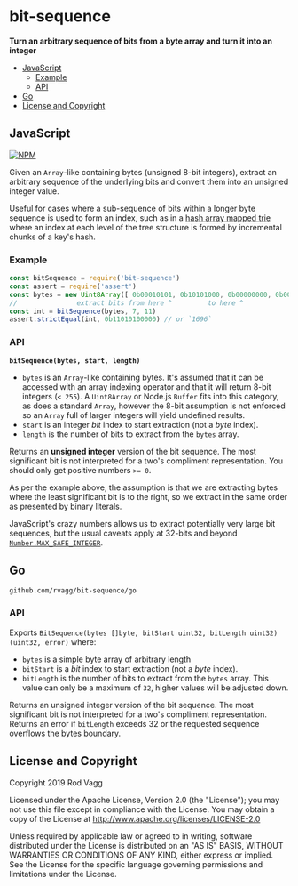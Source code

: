 # bit-sequence

**Turn an arbitrary sequence of bits from a byte array and turn it into an integer**

* [JavaScript](#javascript)
  * [Example](#example)
  * [API](#api)
* [Go](#go)
* [License and Copyright](#license-and-copyright)

## JavaScript

[![NPM](https://nodei.co/npm/bit-sequence.svg)](https://nodei.co/npm/bit-sequence/)

Given an `Array`-like containing bytes (unsigned 8-bit integers), extract an arbitrary sequence of the underlying bits and convert them into an unsigned integer value.

Useful for cases where a sub-sequence of bits within a longer byte sequence is used to form an index, such as in a [hash array mapped trie](https://en.wikipedia.org/wiki/Hash_array_mapped_trie) where an index at each level of the tree structure is formed by incremental chunks of a key's hash.

### Example

```js
const bitSequence = require('bit-sequence')
const assert = require('assert')
const bytes = new Uint8Array([ 0b00010101, 0b10101000, 0b00000000, 0b00000000 ])
//               extract bits from here ^         to here ^
const int = bitSequence(bytes, 7, 11)
assert.strictEqual(int, 0b11010100000) // or `1696`
```

### API

**`bitSequence(bytes, start, length)`**

* `bytes` is an `Array`-like containing bytes. It's assumed that it can be accessed with an array indexing operator and that it will return 8-bit integers (`< 255`). A `Uint8Array` or Node.js `Buffer` fits into this category, as does a standard `Array`, however the 8-bit assumption is not enforced so an `Array` full of larger integers will yield undefined results.
* `start` is an integer _bit_ index to start extraction (not a _byte_ index).
* `length` is the number of bits to extract from the `bytes` array.

Returns an **unsigned integer** version of the bit sequence. The most significant bit is not interpreted for a two's compliment representation. You should only get positive numbers `>= 0`.

As per the example above, the assumption is that we are extracting bytes where the least significant bit is to the right, so we extract in the same order as presented by binary literals.

JavaScript's crazy numbers allows us to extract potentially very large bit sequences, but the usual caveats apply at 32-bits and beyond [`Number.MAX_SAFE_INTEGER`](https://developer.mozilla.org/en-US/docs/Web/JavaScript/Reference/Global_Objects/Number/MAX_SAFE_INTEGER).

## Go

`github.com/rvagg/bit-sequence/go`

### API

Exports `BitSequence(bytes []byte, bitStart uint32, bitLength uint32) (uint32, error)` where:

* `bytes` is a simple byte array of arbitrary length
* `bitStart` is a _bit_ index to start extraction (not a _byte_ index).
* `bitLength` is the number of bits to extract from the `bytes` array. This value can only be a maximum of `32`, higher values will be adjusted down.

Returns an unsigned integer version of the bit sequence. The most significant bit is not interpreted for a two's compliment representation.
Returns an error if `bitLength` exceeds 32 or the requested sequence overflows the bytes boundary.

## License and Copyright

Copyright 2019 Rod Vagg

Licensed under the Apache License, Version 2.0 (the "License"); you may not use this file except in compliance with the License. You may obtain a copy of the License at http://www.apache.org/licenses/LICENSE-2.0

Unless required by applicable law or agreed to in writing, software distributed under the License is distributed on an "AS IS" BASIS, WITHOUT WARRANTIES OR CONDITIONS OF ANY KIND, either express or implied. See the License for the specific language governing permissions and limitations under the License.
